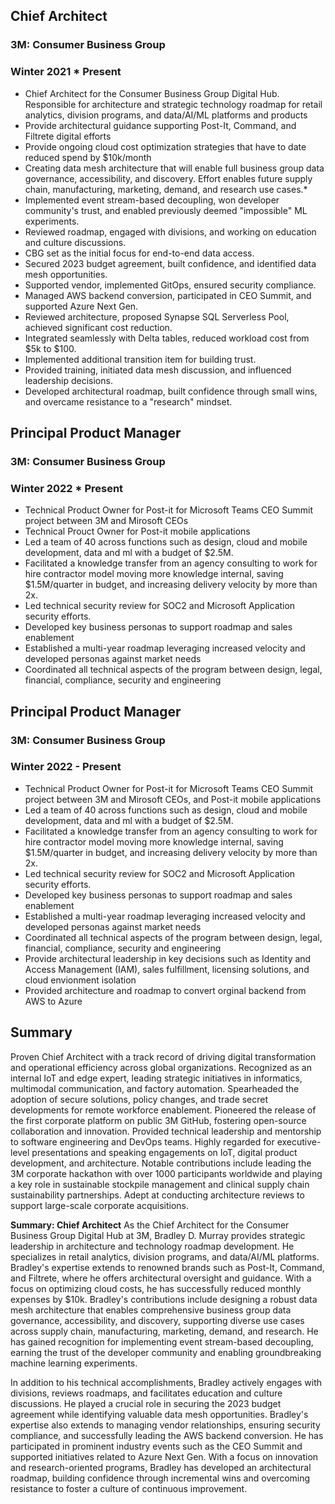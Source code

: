 ## Chief Architect
### 3M: Consumer Business Group
### Winter 2021 * Present
* Chief Architect for the Consumer Business Group Digital Hub. Responsible for architecture and strategic technology roadmap for retail analytics, division programs, and data/AI/ML platforms and products
* Provide architectural guidance supporting Post-It, Command, and Filtrete digital efforts
* Provide ongoing cloud cost optimization strategies that have to date reduced spend by $10k/month
* Creating data mesh architecture that will enable full business group data governance, accessibility, and discovery. Effort enables future supply chain, manufacturing, marketing, demand, and research use cases.*
* Implemented event stream-based decoupling, won developer community's trust, and enabled previously deemed "impossible" ML experiments.
* Reviewed roadmap, engaged with divisions, and working on education and culture discussions.
* CBG set as the initial focus for end-to-end data access.
* Secured 2023 budget agreement, built confidence, and identified data mesh opportunities.
* Supported vendor, implemented GitOps, ensured security compliance.
* Managed AWS backend conversion, participated in CEO Summit, and supported Azure Next Gen.
* Reviewed architecture, proposed Synapse SQL Serverless Pool, achieved significant cost reduction.
* Integrated seamlessly with Delta tables, reduced workload cost from $5k to $100.
* Implemented additional transition item for building trust.
* Provided training, initiated data mesh discussion, and influenced leadership decisions.
* Developed architectural roadmap, built confidence through small wins, and overcame resistance to a "research" mindset.

## Principal Product Manager
### 3M: Consumer Business Group
### Winter 2022 * Present
* Technical Product Owner for Post-it for Microsoft Teams CEO Summit project between 3M and Mirosoft CEOs
* Technical Prouct Owner for Post-it mobile applications
* Led a team of 40 across functions such as design, cloud and mobile development, data and ml with a budget of $2.5M.
* Facilitated a knowledge transfer from an agency consulting to work for hire contractor model moving more knowledge internal, saving $1.5M/quarter in budget, and increasing delivery velocity by more than 2x.
* Led technical security review for SOC2 and Microsoft Application security efforts.
* Developed key business personas to support roadmap and sales enablement
* Established a multi-year roadmap leveraging increased velocity and developed personas against market needs
* Coordinated all technical aspects of the program between design, legal, financial, compliance, security and engineering


## Principal Product Manager
### 3M: Consumer Business Group
### Winter 2022 - Present

* Technical Product Owner for Post-it for Microsoft Teams CEO Summit project between 3M and Mirosoft CEOs, and Post-it mobile applications
* Led a team of 40 across functions such as design, cloud and mobile development, data and ml with a budget of $2.5M.
* Facilitated a knowledge transfer from an agency consulting to work for hire contractor model moving more knowledge internal, saving $1.5M/quarter in budget, and increasing delivery velocity by more than 2x.
* Led technical security review for SOC2 and Microsoft Application security efforts.
* Developed key business personas to support roadmap and sales enablement
* Established a multi-year roadmap leveraging increased velocity and developed personas against market needs
* Coordinated all technical aspects of the program between design, legal, financial, compliance, security and engineering
* Provide architectural leadership in key decisions such as Identity and Access Management (IAM), sales fulfillment, licensing solutions, and cloud envionment isolation
* Provided architecture and roadmap to convert orginal backend from AWS to Azure 

## Summary

Proven Chief Architect with a track record of driving digital transformation and operational efficiency across global organizations. Recognized as an internal IoT and edge expert, leading strategic initiatives in informatics, multimodal communication, and factory automation. Spearheaded the adoption of secure solutions, policy changes, and trade secret developments for remote workforce enablement. Pioneered the release of the first corporate platform on public 3M GitHub, fostering open-source collaboration and innovation. Provided technical leadership and mentorship to software engineering and DevOps teams. Highly regarded for executive-level presentations and speaking engagements on IoT, digital product development, and architecture. Notable contributions include leading the 3M corporate hackathon with over 1000 participants worldwide and playing a key role in sustainable stockpile management and clinical supply chain sustainability partnerships. Adept at conducting architecture reviews to support large-scale corporate acquisitions.

**Summary: Chief Architect**
As the Chief Architect for the Consumer Business Group Digital Hub at 3M, Bradley D. Murray provides strategic leadership in architecture and technology roadmap development. He specializes in retail analytics, division programs, and data/AI/ML platforms. Bradley's expertise extends to renowned brands such as Post-It, Command, and Filtrete, where he offers architectural oversight and guidance. With a focus on optimizing cloud costs, he has successfully reduced monthly expenses by $10k. Bradley's contributions include designing a robust data mesh architecture that enables comprehensive business group data governance, accessibility, and discovery, supporting diverse use cases across supply chain, manufacturing, marketing, demand, and research. He has gained recognition for implementing event stream-based decoupling, earning the trust of the developer community and enabling groundbreaking machine learning experiments. 

In addition to his technical accomplishments, Bradley actively engages with divisions, reviews roadmaps, and facilitates education and culture discussions. He played a crucial role in securing the 2023 budget agreement while identifying valuable data mesh opportunities. Bradley's expertise also extends to managing vendor relationships, ensuring security compliance, and successfully leading the AWS backend conversion. He has participated in prominent industry events such as the CEO Summit and supported initiatives related to Azure Next Gen. With a focus on innovation and research-oriented programs, Bradley has developed an architectural roadmap, building confidence through incremental wins and overcoming resistance to foster a culture of continuous improvement.
